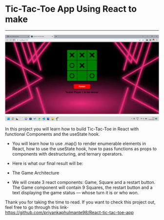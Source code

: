 
# Tic-Tac-Toe App Using React to make
<hr />

  <img src="https://github.com/priyankaphulmante98/React-tic-tac-toe-app/blob/main/game/images/Tiktak.png" alt="tik" />
  
 In this project you will learn how to build Tic-Tac-Toe in React with functional Components and the useState hook.

- You will learn how to use .map() to render enumerable elements in React, how to use the useState hook, how to pass functions as props to components with destructuring, and ternary operators.

 - Here is what our final result will be:
  
 - The Game Architecture
 - We will create 3 react components: Game, Square and a restart button. The Game component will contain 9 Squares, the restart button and a text displaying the game     status — whose turn it is or who won.

Thank you for taking the time to read. If you want to check this project out, feel free to go through this link-
  https://github.com/priyankaphulmante98/React-tic-tac-toe-app

